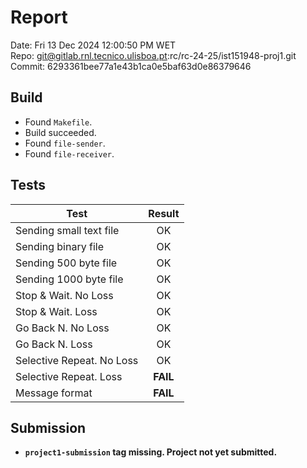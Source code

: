 # Report
Date: Fri 13 Dec 2024 12:00:50 PM WET  
Repo: git@gitlab.rnl.tecnico.ulisboa.pt:rc/rc-24-25/ist151948-proj1.git  
Commit: 6293361bee77a1e43b1ca0e5baf63d0e86379646  

## Build
* Found `Makefile`.
* Build succeeded.
* Found `file-sender`.
* Found `file-receiver`.

## Tests
| Test | Result |
| ---- |:------:|
| Sending small text file | OK |
| Sending binary file | OK |
| Sending 500 byte file | OK |
| Sending 1000 byte file | OK |
| Stop & Wait. No Loss | OK |
| Stop & Wait. Loss | OK |
| Go Back N. No Loss | OK |
| Go Back N. Loss | OK |
| Selective Repeat. No Loss | OK |
| Selective Repeat. Loss | **FAIL** |
| Message format | **FAIL** |

## Submission
* **`project1-submission` tag missing. Project not yet submitted.**
